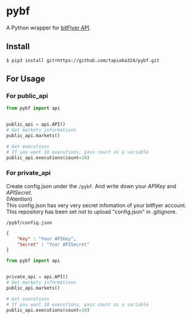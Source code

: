# pybf

A Python wrapper for [bitFlyer API](https://lightning.bitflyer.com/docs#http-api).

## Install

```
$ pip3 install git+https://github.com/tapioka324/pybf.git
```

## For Usage

### For public_api
```python
from pybf import api


public_api = api.API()
# Get markets informations
public_api.markets() 

# Get executions
# If you want 10 executions, pass count as a variable
public_api.executions(count=10)

```

### For private_api  
Create config.json under the `/pybf`. And write down your *APIKey* and *APISecret*.  
(!Atention)  
 This config.json has very very secret infomation of your bitflyer account. This repository has been set not to upload "config.json" in .gitignore.

`/pybf/config.json`
```json
{
    "Key" : "Your APIKey",
    "Secret" : "Your APISecret"
}
```

```python
from pybf import api


private_api = api.API()
# Get markets informations
public_api.markets() 

# Get executions
# If you want 10 executions, pass count as a variable
public_api.executions(count=10)

```
